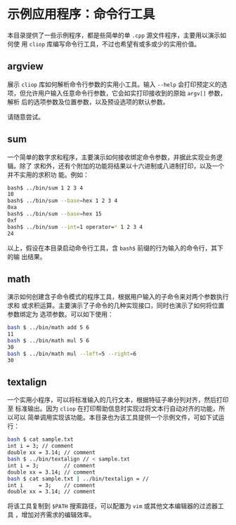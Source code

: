 # 示例应用程序：命令行工具

本目录提供了一些示例程序，都是些简单的单 `.cpp` 源文件程序，主要用以演示如何使
用 `cliop` 库编写命令行工具，不过也希望有或多或少的实用价值。

## argview

展示 `cliop` 库如何解析命令行参数的实用小工具。输入 `--help` 会打印预定义的选
项，但允许用户输入任意命令行参数，它会如实打印接收到的原始 `argv[]` 参数，解析
后的选项参数及位置参数，以及预设选项的默认参数。

请随意尝试。

## sum

一个简单的数字求和程序，主要演示如何接收绑定命令参数，并据此实现业务逻辑。除了
求和外，还有个附加的功能将结果以十六进制或八进制打印，以及一个并不实用的求积功
能。例如：

```bash
bash$ ../bin/sum 1 2 3 4
10
bash$ ../bin/sum --base=hex 1 2 3 4
0xa
bash$ ../bin/sum --base=hex 15
0xf
bash$ ../bin/sum --int=1 operator=* 1 2 3 4
24
```

以上，假设在本目录启动命令行工具，含 `bash$` 前缀的行为输入的命令行，其下的输
出结果。

## math

演示如何创建含子命令模式的程序工具，根据用户输入的子命令来对两个参数执行求和
或求积运算。主要演示了子命令的几种实现接口，同时也演示了如何将位置参数绑定为
选项参数。可以如下使用：

```bash
bash $ ../bin/math add 5 6
11
bash $ ../bin/math mul 5 6
30
bash $ ../bin/math mul --left=5 --right=6
30
```

## textalign

一个实用小程序，可以将标准输入的几行文本，根据特征子串分列对齐，然后打印至
标准输出。因为 `cliop` 在打印帮助信息时实现过将文本行自动对齐的功能，所以可以
简单调用实现该功能。本目录也为该工具提供一个示例文件，可如下试运行：

```bash
bash $ cat sample.txt 
int i = 3; // comment
double xx = 3.14; // comment
bash $ ../bin/textalign // < sample.txt 
int i = 3;        // comment
double xx = 3.14; // comment
bash $ cat sample.txt | ../bin/textalign = //
int i     = 3;    // comment
double xx = 3.14; // comment
```

将该工具复制到 `$PATH` 搜索路径，可以配置为 `vim` 或其他文本编辑器的过滤器工具
，增加对齐需求的编辑效率。
